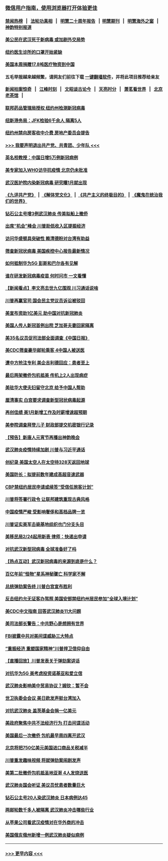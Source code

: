### [微信用户指南，使用浏览器打开体验更佳](https://github.com/gfw-breaker/banned-news1/blob/master/indexes/wechat-guide.md?t=0)
#### [禁闻热榜](热点新闻.md?t=0)  &nbsp;&nbsp;|&nbsp;&nbsp; [法轮功真相](https://github.com/gfw-breaker/truth/blob/master/README.md?t=0) &nbsp;&nbsp;|&nbsp;&nbsp; [明慧二十周年报告](https://github.com/gfw-breaker/mh-reports/blob/master/README.md?t=0) &nbsp;&nbsp;|&nbsp;&nbsp;[明慧期刊](https://github.com/gfw-breaker/mh-qikan) &nbsp;&nbsp;|&nbsp;&nbsp; [明慧海外之窗](https://github.com/gfw-breaker/mh-news/blob/master/README.md?t=0) &nbsp;&nbsp;|&nbsp;&nbsp; [神韵特别报道](https://github.com/gfw-breaker/mh-news/blob/master/shenyun.md?t=0)
#### [美公民在武汉死于新病毒 或加剧外交局势](../pages/nsc412/n11854331.md?t=02090501) 
#### [纽约医生诊所的口罩开始紧缺](../pages/nsc412/n11853364.md?t=02090501) 
#### [美国本周捐赠17.8吨医疗物资到中国](../pages/nsc412/n11854269.md?t=02090501) 
#### 五毛举报越来越频繁，请网友们前往下载 [一键翻墙软件](https://github.com/gfw-breaker/ssr-accounts)，并将此项目推荐给亲友
#### [新闻拍案惊奇](https://github.com/gfw-breaker/banned-news1/blob/master/pages/link4.md) &nbsp;&nbsp;|&nbsp;&nbsp; [江峰时刻](https://github.com/gfw-breaker/banned-news1/blob/master/pages/link4.md) &nbsp;&nbsp;|&nbsp;&nbsp; [文昭谈古论今](https://github.com/gfw-breaker/banned-news1/blob/master/pages/link4.md) &nbsp;&nbsp;|&nbsp;&nbsp; [天亮时分](https://github.com/gfw-breaker/banned-news1/blob/master/pages/link4.md) &nbsp;&nbsp;|&nbsp;&nbsp; [萧茗看世界](https://github.com/gfw-breaker/banned-news1/blob/master/pages/link4.md) &nbsp;&nbsp;|&nbsp;&nbsp; [北京老茶馆](https://github.com/gfw-breaker/banned-news1/blob/master/pages/link4.md) &nbsp;&nbsp;|&nbsp;&nbsp; 
#### [联邦药品管理局授权  纽约州检测新冠病毒](../pages/nsc412/n11853371.md?t=02090501) 
#### [纽新港务局：JFK检验6千余人  隔离5人](../pages/nsc412/n11853366.md?t=02090501) 
#### [纽约州禁向房客收中介费  房地产委员会提告](../pages/nsc412/n11853360.md?t=02090501) 
#### [>>> 我要声明退出共产党、共青团、少年队 <<<](https://github.com/begood0513/goodnews/blob/master/quit/letter.md) 
#### [英名校教授：中国日增5万例新冠病例](../pages/nsc412/n11854174.md?t=02090501) 
#### [美专家加入WHO访华抗疫情 北京仍未批准](../pages/nsc412/n11854043.md?t=02090501) 
#### [武汉医护院内染新冠病毒 研究曝1月就出现](../pages/nsc412/n11852928.md?t=02090501) 
#### [《九评共产党》](https://github.com/begood0513/9ping.md/blob/master/README.md) &nbsp;|&nbsp; [《解体党文化》](../../../../jtdwh.md/blob/master/README.md)  &nbsp;|&nbsp; [《共产主义的终极目的》](../../../../gczydzjmd.md/blob/master/README.md) &nbsp;|&nbsp; [《魔鬼在统治我们的世界》](../../../../mgztzwmdsj.md/blob/master/README.md) 
#### [钻石公主号增3例武汉肺炎 传美拟船上撤侨](../pages/nsc412/n11853240.md?t=02090501) 
#### [出席“机会”峰会 川普助低收入区提振经济](../pages/nsc412/n11853232.md?t=02090501) 
#### [访问华盛顿具突破性 赖清德盼对台湾有助益](../pages/nsc412/n11853129.md?t=02090501) 
#### [筛查新冠状病毒 美国疾控中心报告最新情况](../pages/nsc412/n11853070.md?t=02090501) 
#### [如何抵制华为5G 彭斯和巴尔各有见解](../pages/nsc412/n11852535.md?t=02090501) 
#### [谁在研发新冠病毒疫苗 何时问市 一文看懂](../pages/nsc412/n11852840.md?t=02090501) 
#### [【新闻看点】李文亮去世九亿围观 川习通话说啥](../pages/nsc412/n11852360.md?t=02090501) 
#### [川普再赢官司 国会民主党议员诉讼被驳回](../pages/nsc412/n11852287.md?t=02090501) 
#### [美宣布资助1亿美元 助中国对抗新冠肺炎](../pages/nsc412/n11852531.md?t=02090501) 
#### [美国人传人新冠首例出院 芝加哥夫妻回家隔离](../pages/nsc412/n11852452.md?t=02090501) 
#### [美35名议员促司法部全面调查《中国日报》](../pages/nsc412/n11852435.md?t=02090501) 
#### [美CDC筛查豪华邮轮乘客 4中国人被送医](../pages/nsc412/n11852085.md?t=02090501) 
#### [遭中方抢注专利 美企吉利德回应：患者至上](../pages/nsc412/n11852037.md?t=02090501) 
#### [最后两架撤侨包机抵美 传机上2人出现病症](../pages/nsc412/n11852173.md?t=02090501) 
#### [美驻华大使夫妇留守北京 给予中国人帮助](../pages/nsc412/n11852165.md?t=02090501) 
#### [厘清事实 白宫要求调查新型冠状病毒起源](../pages/nsc412/n11852106.md?t=02090501) 
#### [再创佳绩 美1月新增工作及时薪增速超预期](../pages/nsc412/n11852174.md?t=02090501) 
#### [美参院调查拜登儿子 财政部提交机密银行记录](../pages/nsc412/n11851808.md?t=02090501) 
#### [【预告】新唐人元宵节再播出神韵晚会](../pages/nsc412/n11843192.md?t=02090501) 
#### [武汉肺炎疫情持续加剧 川普与习近平通话](../pages/nsc412/n11851613.md?t=02090501) 
#### [创纪录 美国太空人在太空待328天返回地球](../pages/nsc412/n11851266.md?t=02090501) 
#### [美国防长：拟提前数年建成高超音速武器](../pages/nsc412/n11850959.md?t=02090501) 
#### [CBP禁纽约居民申请或续签“受信任旅客计划”](../pages/nsc412/n11850857.md?t=02090501) 
#### [川普将签署行政令 让联邦建筑重现古典风格](../pages/nsc412/n11850654.md?t=02090501) 
#### [中国疫情严峻 受影响奢侈和高档品牌一览](../pages/nsc412/n11850319.md?t=02090501) 
#### [川普证实美军击毙基地组织也门分支头目](../pages/nsc412/n11850383.md?t=02090501) 
#### [美移民局2/24起用新表 律师：快递出申请](../pages/nsc412/n11848220.md?t=02090501) 
#### [对抗武汉新型冠病毒 全球准备好了吗](../pages/nsc412/n11850142.md?t=02090501) 
#### [【热点互动】武汉新冠病毒的来源到底是什么？](../pages/nsc412/n11849749.md?t=02090501) 
#### [百亿年前“怪物”星系神秘骤亡 科学家不解](../pages/nsc412/n11849863.md?t=02090501) 
#### [总统弹劾案告终 川普白宫宣布胜利](../pages/nsc412/n11849985.md?t=02090501) 
#### [反击纽约允无证客办驾照  美国安部禁纽约州居民参加“全球入境计划”](../pages/nsc412/n11849828.md?t=02090501) 
#### [美CDC中文指南 回答武汉肺炎11大问题](../pages/nsc412/n11849703.md?t=02090501) 
#### [美司法部长警告：中共野心是想拥有世界](../pages/nsc412/n11849769.md?t=02090501) 
#### [FBI披露中共对美间谍威胁三大特点](../pages/nsc412/n11849700.md?t=02090501) 
#### [“重振经济 重塑国家精神”川普捍卫信仰自由](../pages/nsc412/n11849641.md?t=02090501) 
#### [【直播回放】川普发表关于弹劾案讲话](../pages/nsc412/n11849472.md?t=02090501) 
#### [对抗华为5G 美考虑投资诺基亚和爱立信](../pages/nsc412/n11849510.md?t=02090501) 
#### [武汉肺炎影响美中贸易协议？姆钦：暂不会](../pages/nsc412/n11849497.md?t=02090501) 
#### [世卫执委会会议 美日欧发声挺台湾加入](../pages/nsc412/n11849433.md?t=02090501) 
#### [对抗武汉肺炎 盖茨基金会捐一亿美元](../pages/nsc412/n11848953.md?t=02090501) 
#### [美政府聚焦中共不法经济行为 打击间谍活动](../pages/nsc412/n11849322.md?t=02090501) 
#### [美国最后一次撤侨 包机最早周四离开武汉](../pages/nsc412/n11849395.md?t=02090501) 
#### [北京将把750亿美元美国进口商品关税减半](../pages/nsc412/n11848896.md?t=02090501) 
#### [川普重发趣味视频 将就弹劾案闹剧发声](../pages/nsc412/n11848715.md?t=02090501) 
#### [美第二批撤侨包机抵圣地亚哥 4人发烧送医](../pages/nsc412/n11847923.md?t=02090501) 
#### [武汉肺炎国会听证 美议员忧患者数量巨大](../pages/nsc412/n11844851.md?t=02090501) 
#### [钻石公主号20人染武汉肺炎 日本病例达45](../pages/nsc412/n11847823.md?t=02090501) 
#### [两邮轮数千多人被隔离 武汉肺炎冲击哪些行业](../pages/nsc412/n11847456.md?t=02090501) 
#### [从苹果公司看武汉疫情对在华外商的冲击](../pages/nsc412/n11847586.md?t=02090501) 
#### [美国俄亥俄州新增一例武汉肺炎疑似病例](../pages/nsc412/n11847714.md?t=02090501) 

----
#### [ >>> 更早内容 <<< ](../indexes/nsc412-earlier.md)
